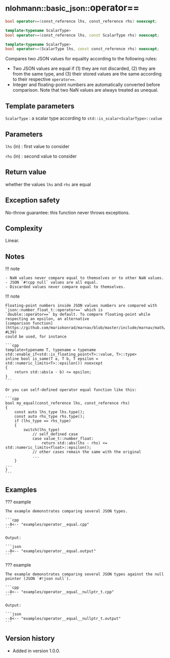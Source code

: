 # <small>nlohmann::basic_json::</small>operator==

```cpp
bool operator==(const_reference lhs, const_reference rhs) noexcept;

template<typename ScalarType>
bool operator==(const_reference lhs, const ScalarType rhs) noexcept;

template<typename ScalarType>
bool operator==(ScalarType lhs, const const_reference rhs) noexcept;
```

Compares two JSON values for equality according to the following rules:

- Two JSON values are equal if (1) they are not discarded, (2) they are from the same type, and (3) their stored values
  are the same according to their respective `operator==`.
- Integer and floating-point numbers are automatically converted before comparison. Note that two NaN values are always
  treated as unequal.

## Template parameters

`ScalarType`
:   a scalar type according to `std::is_scalar<ScalarType>::value`

## Parameters

`lhs` (in)
:   first value to consider 

`rhs` (in)
:   second value to consider 

## Return value

whether the values `lhs` and `rhs` are equal

## Exception safety

No-throw guarantee: this function never throws exceptions.

## Complexity

Linear.

## Notes

!!! note

    - NaN values never compare equal to themselves or to other NaN values.
    - JSON `#!cpp null` values are all equal.
    - Discarded values never compare equal to themselves.

!!! note

    Floating-point numbers inside JSON values numbers are compared with `json::number_float_t::operator==` which is
    `double::operator==` by default. To compare floating-point while respecting an epsilon, an alternative
    [comparison function](https://github.com/mariokonrad/marnav/blob/master/include/marnav/math/floatingpoint.hpp#L34-#L39)
    could be used, for instance
    
    ```cpp
    template<typename T, typename = typename std::enable_if<std::is_floating_point<T>::value, T>::type>
    inline bool is_same(T a, T b, T epsilon = std::numeric_limits<T>::epsilon()) noexcept
    {
        return std::abs(a - b) <= epsilon;
    }
    ```
    
    Or you can self-defined operator equal function like this:
    
    ```cpp
    bool my_equal(const_reference lhs, const_reference rhs)
    {
        const auto lhs_type lhs.type();
        const auto rhs_type rhs.type();
        if (lhs_type == rhs_type)
        {
            switch(lhs_type)
                // self_defined case
                case value_t::number_float:
                    return std::abs(lhs - rhs) <= std::numeric_limits<float>::epsilon();
                // other cases remain the same with the original
                ...
        }
    ...
    }
    ```

## Examples

??? example

    The example demonstrates comparing several JSON types.
        
    ```cpp
    --8<-- "examples/operator__equal.cpp"
    ```
    
    Output:
    
    ```json
    --8<-- "examples/operator__equal.output"
    ```

??? example

    The example demonstrates comparing several JSON types against the null pointer (JSON `#!json null`).
        
    ```cpp
    --8<-- "examples/operator__equal__nullptr_t.cpp"
    ```
    
    Output:
    
    ```json
    --8<-- "examples/operator__equal__nullptr_t.output"
    ```

## Version history

- Added in version 1.0.0.
